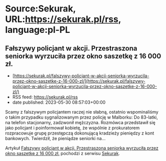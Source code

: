 # Source:Sekurak, URL:https://sekurak.pl/rss, language:pl-PL

## Fałszywy policjant w akcji. Przestraszona seniorka wyrzuciła przez okno saszetkę z 16 000 zł.
 - [https://sekurak.pl/falszywy-policjant-w-akcji-seniorka-wyrzucila-przez-okno-saszetke-z-16-000-zl/](https://sekurak.pl/falszywy-policjant-w-akcji-seniorka-wyrzucila-przez-okno-saszetke-z-16-000-zl/)
 - RSS feed: https://sekurak.pl/rss
 - date published: 2023-05-30 08:57:03+00:00

<p>Scamy z falszywym policjantem raczej nie słabną, ostatnio wspominaliśmy o takim przypadku sygnalizowanym przez policję w Malborku: Do 83-latki, na telefon stacjonarny, zadzwonił mężczyzna. Rozmówca przedstawił się jako policjant i poinformował kobietę, że wspólnie z prokuratorem rozpracowuje grupę przestępczą dokonującą kradzieży pieniędzy z kont bankowych. Twierdził, że pieniądze seniorki na...</p>
<p>Artykuł <a href="https://sekurak.pl/falszywy-policjant-w-akcji-seniorka-wyrzucila-przez-okno-saszetke-z-16-000-zl/" rel="nofollow">Fałszywy policjant w akcji. Przestraszona seniorka wyrzuciła przez okno saszetkę z 16 000 zł.</a> pochodzi z serwisu <a href="https://sekurak.pl" rel="nofollow">Sekurak</a>.</p>

